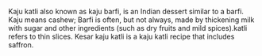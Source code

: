 Kaju katli also known as kaju barfi, is an Indian dessert similar to a barfi. Kaju means cashew; Barfi is often, but not always, made by thickening milk with sugar and other ingredients (such as dry fruits and mild spices).katli refers to thin slices. Kesar kaju katli is a kaju katli recipe that includes saffron.